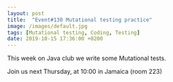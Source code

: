 ```yaml
---
layout: post
title:  "Event#130 Mutational testing practice"
image: /images/default.jpg
tags: [Mutational testing, Coding, Testing]
date: 2019-10-15 17:36:00 +0200
---
```


This week on Java club we write some Mutational tests. []()

Join us next Thursday, at 10:00 in Jamaica (room 223)